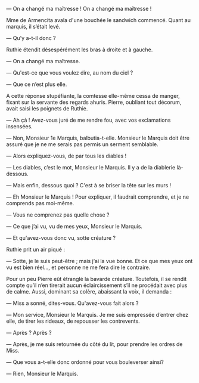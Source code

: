 — On a changé ma maîtresse ! On a changé ma maîtresse !

Mme de Armencita avala d'une bouchée le sandwich commencé. Quant au marquis, il s‘était levé.

— Qu'y a-t-il donc ?

Ruthie étendit désespérément les bras à droite et à gauche.

— On a changé ma maîtresse.

— Qu'est-ce que vous voulez dire, au nom du ciel ?

— Que ce n’est plus elle.

A cette réponse stupéfiante, la comtesse elle-même cessa de manger, fixant sur la servante des regards ahuris. Pierre, oubliant tout décorum, avait
saisi les poignets de Ruthie.

— Ah çà ! Avez-vous juré de me rendre fou, avec vos exclamations insensées.

— Non, Monsieur 1e Marquis, balbutia-t-elle. Monsieur le Marquis doit être assuré que je ne me serais pas permis un serment semblable.

— Alors expliquez-vous, de par tous les diables !

— Les diables, c’est le mot, Monsieur le Marquis. Il y a de la diablerie là-
dessous.

— Mais enfin, dessous quoi ? C'est à se briser la tête sur les murs !

— Eh Monsieur le Marquis ! Pour expliquer, il faudrait comprendre, et je
ne comprends pas moi-même.

— Vous ne comprenez pas quelle chose ?

— Ce que j’ai vu, vu de mes yeux, Monsieur le Marquis.

— Et qu'avez-vous donc vu, sotte créature ?

Ruthie prit un air piqué :

— Sotte, je le suis peut-être ; mais j‘ai la vue bonne. Et ce que mes yeux
ont vu est bien réel..., et personne ne me fera dire le contraire.

Pour un peu Pierre eût étranglé la bavarde créature. Toutefois, il se rendit
compte qu’il n’en tirerait aucun éclaircissement s’il ne procédait avec plus
de calme. Aussi, dominant sa colère, abaissant la voix, il demanda :

— Miss a sonné, dites-vous. Qu'avez-vous fait alors ?

— Mon service, Monsieur le Marquis. Je me suis empressée d’entrer chez elle, de tirer les rideaux, de repousser les contrevents.

— Après ? Après ?

— Après, je me suis retournée du côté du lit, pour prendre les ordres de
Miss.

— Que vous a-t-elle donc ordonné pour vous bouleverser ainsi?

— Rien, Monsieur le Marquis.
